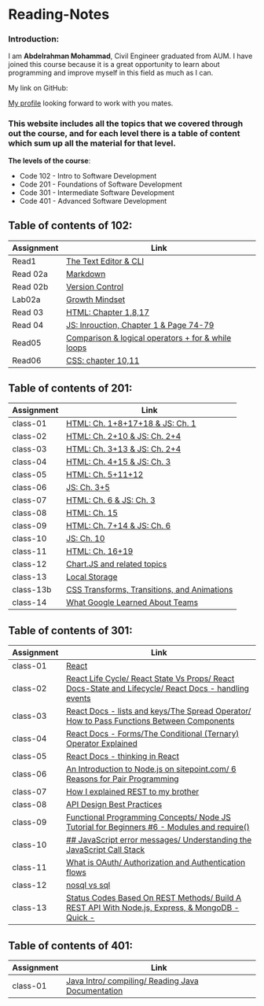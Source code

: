 # Reading-Notes

### Introduction:

I am **Abdelrahman Mohammad**, Civil Engineer graduated from AUM. I have joined this course because it is a great opportunity to learn about programming and improve myself in this field as much as I can.

My link on GitHub:

[My profile](https://github.com/Daour211) looking forward to work with you mates.

### This website includes all the topics that we covered through out the course, and for each level there is a table of content which sum up all the material for that level.

**The levels of the course**:

- Code 102 - Intro to Software Development
- Code 201 - Foundations of Software Development
- Code 301 - Intermediate Software Development
- Code 401 - Advanced Software Development

## Table of contents of 102:

| Assignment | Link                                                                 |
| ---------- | -------------------------------------------------------------------- |
| Read1      | [The Text Editor & CLI](102/read1.md)                                |
| Read 02a   | [Markdown](102/read02a.md)                                           |
| Read 02b   | [Version Control](102/read02b.md)                                    |
| Lab02a     | [Growth Mindset](102/lab02a)                                         |
| Read 03    | [HTML: Chapter 1,8,17](102/read03.md)                                |
| Read 04    | [JS: Inrouction, Chapter 1 & Page 74-79](102/read04.md)              |
| Read05     | [ Comparison & logical operators + for & while loops](102/read05.md) |
| Read06     | [ CSS: chapter 10,11](102/read06.md)                                 |

## Table of contents of 201:

| Assignment | Link                                                            |
| ---------- | --------------------------------------------------------------- |
| class-01   | [HTML: Ch. 1+8+17+18 & JS: Ch. 1](201/class-01.md)              |
| class-02   | [HTML: Ch. 2+10 & JS: Ch. 2+4](201/class-02.md)                 |
| class-03   | [HTML: Ch. 3+13 & JS: Ch. 2+4](201/class-03.md)                 |
| class-04   | [HTML: Ch. 4+15 & JS: Ch. 3](201/class-04.md)                   |
| class-05   | [HTML: Ch. 5+11+12 ](201/class-05.md)                           |
| class-06   | [JS: Ch. 3+5](201/class-06.md)                                  |
| class-07   | [HTML: Ch. 6 & JS: Ch. 3](201/class-07.md)                      |
| class-08   | [HTML: Ch. 15](201/class-08.md)                                 |
| class-09   | [HTML: Ch. 7+14 & JS: Ch. 6](201/class-09.md)                   |
| class-10   | [JS: Ch. 10](201/class-10.md)                                   |
| class-11   | [HTML: Ch. 16+19](201/class-11.md)                              |
| class-12   | [Chart.JS and related topics](201/class-12.md)                  |
| class-13   | [Local Storage](201/class-13.md)                                |
| class-13b  | [CSS Transforms, Transitions, and Animations](201/class-13b.md) |
| class-14   | [What Google Learned About Teams](201/class-14.md)              |

## Table of contents of 301:

| Assignment | Link                                                                                                                    |
| ---------- | ----------------------------------------------------------------------------------------------------------------------- |
| class-01   | [React](301/class-01.md)                                                                                                |
| class-02   | [React Life Cycle/ React State Vs Props/ React Docs-State and Lifecycle/ React Docs - handling events](301/class-02.md) |
| class-03   | [React Docs - lists and keys/The Spread Operator/ How to Pass Functions Between Components](301/class-03.md)            |
| class-04   | [React Docs - Forms/The Conditional (Ternary) Operator Explained](301/class-04.md)                                      |
| class-05   | [React Docs - thinking in React](301/class-05.md)                                                                       |
| class-06   | [An Introduction to Node.js on sitepoint.com/ 6 Reasons for Pair Programming](301/class-06.md)                          |
| class-07   | [How I explained REST to my brother](301/class-07.md)                                                                   |
| class-08   | [API Design Best Practices](301/class-08.md)                                                                            |
| class-09   | [Functional Programming Concepts/ Node JS Tutorial for Beginners #6 - Modules and require()](301/class-09.md)           |
| class-10   | [## JavaScript error messages/ Understanding the JavaScript Call Stack](301/class-10.md)                                |
| class-11   | [What is OAuth/ Authorization and Authentication flows](301/class-11.md)                                                |
| class-12   | [nosql vs sql](301/class-12.md)                                                                                         |
| class-13   | [Status Codes Based On REST Methods/ Build A REST API With Node.js, Express, & MongoDB - Quick -](301/class-13.md)      |

## Table of contents of 401:

| Assignment | Link                                                                 |
| ---------- | -------------------------------------------------------------------- |
| class-01   | [Java Intro/ compiling/ Reading Java Documentation](401/class-01.md) |

